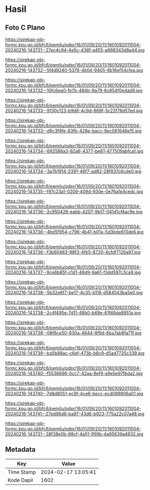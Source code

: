 # Hasil

## Foto C Plano

https://sirekap-obj-formc.kpu.go.id/bfc6/pemilu/pdpr/16/01/09/20/11/1601092011004-20240216-143731--27ec4c94-4e5c-436f-a455-a868343d8a44.jpg

https://sirekap-obj-formc.kpu.go.id/bfc6/pemilu/pdpr/16/01/09/20/11/1601092011004-20240216-143732--5f4d9240-5376-4b0d-9405-6b16ef54cfea.jpg

https://sirekap-obj-formc.kpu.go.id/bfc6/pemilu/pdpr/16/01/09/20/11/1601092011004-20240216-143732--10fc6ea0-fe7b-484b-9a79-6c854f0e4ad9.jpg

https://sirekap-obj-formc.kpu.go.id/bfc6/pemilu/pdpr/16/01/09/20/11/1601092011004-20240216-143733--9130c123-b9d6-4c9d-869f-3c22f78d57ed.jpg

https://sirekap-obj-formc.kpu.go.id/bfc6/pemilu/pdpr/16/01/09/20/11/1601092011004-20240216-143733--d9c3f9fe-83fb-428e-bacc-9ec061646e15.jpg

https://sirekap-obj-formc.kpu.go.id/bfc6/pemilu/pdpr/16/01/09/20/11/1601092011004-20240216-143734--692586a3-82a6-4377-be61-477509abfca1.jpg

https://sirekap-obj-formc.kpu.go.id/bfc6/pemilu/pdpr/16/01/09/20/11/1601092011004-20240216-143734--3a7b1914-2391-46f7-ad82-28f837c6cde0.jpg

https://sirekap-obj-formc.kpu.go.id/bfc6/pemilu/pdpr/16/01/09/20/11/1601092011004-20240216-143735--f97c23a1-0209-409d-930e-0e76a1e4cedc.jpg

https://sirekap-obj-formc.kpu.go.id/bfc6/pemilu/pdpr/16/01/09/20/11/1601092011004-20240216-143736--2c950426-eabb-4207-9b17-041d1cf4ac9e.jpg

https://sirekap-obj-formc.kpu.go.id/bfc6/pemilu/pdpr/16/01/09/20/11/1601092011004-20240216-143736--4bd5f954-c796-4b41-b01a-5d3bde613de6.jpg

https://sirekap-obj-formc.kpu.go.id/bfc6/pemilu/pdpr/16/01/09/20/11/1601092011004-20240216-143736--f3b60463-98f3-4fb5-8720-4cfdf7126a97.jpg

https://sirekap-obj-formc.kpu.go.id/bfc6/pemilu/pdpr/16/01/09/20/11/1601092011004-20240216-143737--9ce6b85f-c1d1-49d9-9a61-f3dd597c3ca9.jpg

https://sirekap-obj-formc.kpu.go.id/bfc6/pemilu/pdpr/16/01/09/20/11/1601092011004-20240216-143738--5b32e6f7-be17-4c35-b118-d584543ba5e0.jpg

https://sirekap-obj-formc.kpu.go.id/bfc6/pemilu/pdpr/16/01/09/20/11/1601092011004-20240216-143738--2c4f495e-7d11-48b0-b69e-61f46da8951a.jpg

https://sirekap-obj-formc.kpu.go.id/bfc6/pemilu/pdpr/16/01/09/20/11/1601092011004-20240216-143738--08f6ce50-830a-4644-8f9d-6ba7ab8fa71f.jpg

https://sirekap-obj-formc.kpu.go.id/bfc6/pemilu/pdpr/16/01/09/20/11/1601092011004-20240216-143739--ba5b88ac-c6ef-473b-b8c9-d5ad7735c339.jpg

https://sirekap-obj-formc.kpu.go.id/bfc6/pemilu/pdpr/16/01/09/20/11/1601092011004-20240216-143740--f5536696-0cc7-42aa-8ef9-a9e5e97fbda2.jpg

https://sirekap-obj-formc.kpu.go.id/bfc6/pemilu/pdpr/16/01/09/20/11/1601092011004-20240216-143740--7d8d8051-ec9f-4ce6-becc-ecd089806a01.jpg

https://sirekap-obj-formc.kpu.go.id/bfc6/pemilu/pdpr/16/01/09/20/11/1601092011004-20240216-143741--27ed96d8-ba97-43d6-b923-775a22c07a48.jpg

https://sirekap-obj-formc.kpu.go.id/bfc6/pemilu/pdpr/16/01/09/20/11/1601092011004-20240216-143731--38f38e0b-88cf-4a51-959b-4a95639a4832.jpg


## Metadata

| Key        | Value               |
| ---------- | ------------------- |
| Time Stamp | 2024-02-17 13:05:41 |
| Kode Dapil | 1602                |



